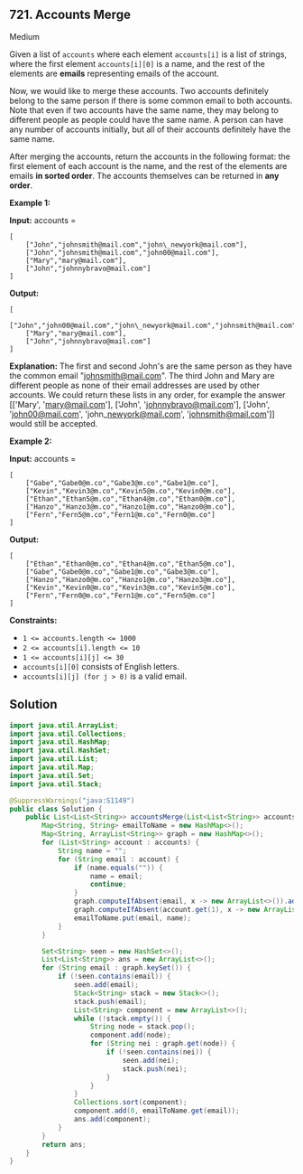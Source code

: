 ## 721\. Accounts Merge

Medium

Given a list of `accounts` where each element `accounts[i]` is a list of strings, where the first element `accounts[i][0]` is a name, and the rest of the elements are **emails** representing emails of the account.

Now, we would like to merge these accounts. Two accounts definitely belong to the same person if there is some common email to both accounts. Note that even if two accounts have the same name, they may belong to different people as people could have the same name. A person can have any number of accounts initially, but all of their accounts definitely have the same name.

After merging the accounts, return the accounts in the following format: the first element of each account is the name, and the rest of the elements are emails **in sorted order**. The accounts themselves can be returned in **any order**.

**Example 1:**

**Input:** accounts = 
    
    [
        ["John","johnsmith@mail.com","john\_newyork@mail.com"],
        ["John","johnsmith@mail.com","john00@mail.com"],
        ["Mary","mary@mail.com"],
        ["John","johnnybravo@mail.com"]
    ]

**Output:** 

    [
        ["John","john00@mail.com","john\_newyork@mail.com","johnsmith@mail.com"],
        ["Mary","mary@mail.com"],
        ["John","johnnybravo@mail.com"]
    ]

**Explanation:** The first and second John's are the same person as they have the common email "johnsmith@mail.com". The third John and Mary are different people as none of their email addresses are used by other accounts. We could return these lists in any order, for example the answer [['Mary', 'mary@mail.com'], ['John', 'johnnybravo@mail.com'], ['John', 'john00@mail.com', 'john\_newyork@mail.com', 'johnsmith@mail.com']] would still be accepted.

**Example 2:**

**Input:** accounts = 

    [
        ["Gabe","Gabe0@m.co","Gabe3@m.co","Gabe1@m.co"],
        ["Kevin","Kevin3@m.co","Kevin5@m.co","Kevin0@m.co"],
        ["Ethan","Ethan5@m.co","Ethan4@m.co","Ethan0@m.co"],
        ["Hanzo","Hanzo3@m.co","Hanzo1@m.co","Hanzo0@m.co"],
        ["Fern","Fern5@m.co","Fern1@m.co","Fern0@m.co"]
    ]

**Output:** 

    [
        ["Ethan","Ethan0@m.co","Ethan4@m.co","Ethan5@m.co"],
        ["Gabe","Gabe0@m.co","Gabe1@m.co","Gabe3@m.co"],
        ["Hanzo","Hanzo0@m.co","Hanzo1@m.co","Hanzo3@m.co"],
        ["Kevin","Kevin0@m.co","Kevin3@m.co","Kevin5@m.co"],
        ["Fern","Fern0@m.co","Fern1@m.co","Fern5@m.co"]
    ]

**Constraints:**

*   `1 <= accounts.length <= 1000`
*   `2 <= accounts[i].length <= 10`
*   `1 <= accounts[i][j] <= 30`
*   `accounts[i][0]` consists of English letters.
*   `accounts[i][j] (for j > 0)` is a valid email.

## Solution

```java
import java.util.ArrayList;
import java.util.Collections;
import java.util.HashMap;
import java.util.HashSet;
import java.util.List;
import java.util.Map;
import java.util.Set;
import java.util.Stack;

@SuppressWarnings("java:S1149")
public class Solution {
    public List<List<String>> accountsMerge(List<List<String>> accounts) {
        Map<String, String> emailToName = new HashMap<>();
        Map<String, ArrayList<String>> graph = new HashMap<>();
        for (List<String> account : accounts) {
            String name = "";
            for (String email : account) {
                if (name.equals("")) {
                    name = email;
                    continue;
                }
                graph.computeIfAbsent(email, x -> new ArrayList<>()).add(account.get(1));
                graph.computeIfAbsent(account.get(1), x -> new ArrayList<>()).add(email);
                emailToName.put(email, name);
            }
        }

        Set<String> seen = new HashSet<>();
        List<List<String>> ans = new ArrayList<>();
        for (String email : graph.keySet()) {
            if (!seen.contains(email)) {
                seen.add(email);
                Stack<String> stack = new Stack<>();
                stack.push(email);
                List<String> component = new ArrayList<>();
                while (!stack.empty()) {
                    String node = stack.pop();
                    component.add(node);
                    for (String nei : graph.get(node)) {
                        if (!seen.contains(nei)) {
                            seen.add(nei);
                            stack.push(nei);
                        }
                    }
                }
                Collections.sort(component);
                component.add(0, emailToName.get(email));
                ans.add(component);
            }
        }
        return ans;
    }
}
```